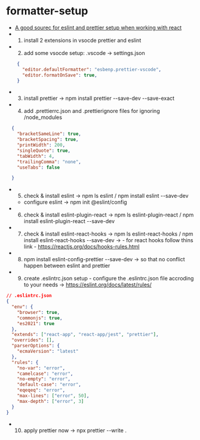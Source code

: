 # formatter-setup

- [A good sourec for eslint and prettier setup when working with react](https://medium.com/how-to-react/config-eslint-and-prettier-in-visual-studio-code-for-react-js-development-97bb2236b31a#:~:text=Open%20the%20terminal%20in%20your,Code%20formatter%20and%20install%20it.)
- 1. install 2 extensions in vsocde prettier and eslint
- 2. add some vsocde setup: .vscode -> settings.json
```json
    {
      "editor.defaultFormatter": "esbenp.prettier-vscode",
      "editor.formatOnSave": true,
    }
```
- 3. install prettier -> npm install prettier --save-dev --save-exact
- 4. add .prettierrc.json and .prettierignore files for ignoring /node_modules 
```json
  {
    "bracketSameLine": true,
    "bracketSpacing": true,
    "printWidth": 200,
    "singleQuote": true,
    "tabWidth": 4,
    "trailingComma": "none",
    "useTabs": false

  }
```

- 5. check & install eslint -> npm ls eslint / npm install eslint --save-dev
    - configure eslint -> npm init @eslint/config

- 6. check & install eslint-plugin-react -> npm ls eslint-plugin-react / npm install eslint-plugin-react --save-dev

- 7. check & install eslint-react-hooks -> npm ls eslint-react-hooks / npm install eslint-react-hooks --save-dev  ->  - for react hooks follow thins link - https://reactjs.org/docs/hooks-rules.html

- 8. npm install eslint-config-prettier --save-dev -> so that no conflict happen between eslint and prettier

- 9. create .eslintrc.json setup - configure the .eslintrc.json file accroding to your needs -> https://eslint.org/docs/latest/rules/
```json
// .eslintrc.json
{
  "env": {
    "browser": true,
    "commonjs": true,
    "es2021": true
  },
  "extends": ["react-app", "react-app/jest", "prettier"],
  "overrides": [],
  "parserOptions": {
    "ecmaVersion": "latest"
  },
  "rules": {
    "no-var": "error",
    "camelcase": "error",
    "no-empty": "error",
    "default-case": "error",
    "eqeqeq": "error",
    "max-lines": ["error", 50],
    "max-depth": ["error", 3]
  }
}
```

- 10. apply prettier now -> npx prettier --write .

